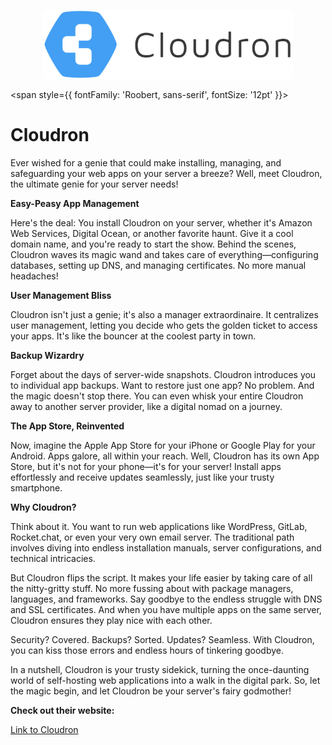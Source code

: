 <p align="center">
  <img src="/img/wdd.jpg" alt="Alt Text" width="400"/>
</p>


<span style={{ fontFamily: 'Roobert, sans-serif', fontSize: '12pt' }}>

# Cloudron

Ever wished for a genie that could make installing, managing, and safeguarding your web apps on your server a breeze? Well, meet Cloudron, the ultimate genie for your server needs!

**Easy-Peasy App Management**

Here's the deal: You install Cloudron on your server, whether it's Amazon Web Services, Digital Ocean, or another favorite haunt. Give it a cool domain name, and you're ready to start the show. Behind the scenes, Cloudron waves its magic wand and takes care of everything—configuring databases, setting up DNS, and managing certificates. No more manual headaches!

**User Management Bliss**

Cloudron isn't just a genie; it's also a manager extraordinaire. It centralizes user management, letting you decide who gets the golden ticket to access your apps. It's like the bouncer at the coolest party in town.

**Backup Wizardry**

Forget about the days of server-wide snapshots. Cloudron introduces you to individual app backups. Want to restore just one app? No problem. And the magic doesn't stop there. You can even whisk your entire Cloudron away to another server provider, like a digital nomad on a journey.

**The App Store, Reinvented**

Now, imagine the Apple App Store for your iPhone or Google Play for your Android. Apps galore, all within your reach. Well, Cloudron has its own App Store, but it's not for your phone—it's for your server! Install apps effortlessly and receive updates seamlessly, just like your trusty smartphone.

**Why Cloudron?**

Think about it. You want to run web applications like WordPress, GitLab, Rocket.chat, or even your very own email server. The traditional path involves diving into endless installation manuals, server configurations, and technical intricacies.

But Cloudron flips the script. It makes your life easier by taking care of all the nitty-gritty stuff. No more fussing about with package managers, languages, and frameworks. Say goodbye to the endless struggle with DNS and SSL certificates. And when you have multiple apps on the same server, Cloudron ensures they play nice with each other.

Security? Covered. Backups? Sorted. Updates? Seamless. With Cloudron, you can kiss those errors and endless hours of tinkering goodbye.

In a nutshell, Cloudron is your trusty sidekick, turning the once-daunting world of self-hosting web applications into a walk in the digital park. So, let the magic begin, and let Cloudron be your server's fairy godmother!


**Check out their website:**

[Link to Cloudron](https://www.cloudron.io/)
</span>

